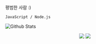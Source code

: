 평범한 사람 :)

`JavaScript / Node.js`

![Github Stats](https://github-readme-stats.vercel.app/api?username=Taca-Acha&show_icons=true)

<p align="center">
  <img src="https://img.shields.io/badge/Node.js-339933?style=flat-square&logo=Node.js&logoColor=white"/></a>
  <img src="https://img.shields.io/badge/JavaScript-F7DF1E?style=flat-square&logo=JavaScript&logoColor=white"/></a>
</p>
